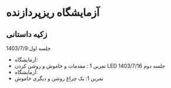 # آزمایشگاه ریزپردازنده
## زکیه داستانی 
جلسه اول:1403/7/9
* آزمایشگاه:
* تمرین 1 : مقدمات و خاموش و روشن کردن LED
جلسه دوم 1403/7/16
* آزمایشگاه:
* تمرین 1: یک چراغ روشن و دیگری خاموش
